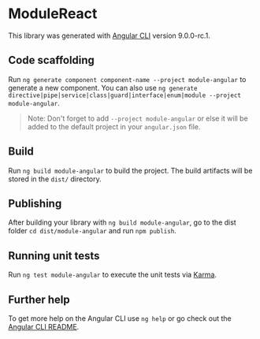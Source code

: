 # ModuleReact

This library was generated with [Angular CLI](https://github.com/angular/angular-cli) version 9.0.0-rc.1.

## Code scaffolding

Run `ng generate component component-name --project module-angular` to generate a new component. You can also use `ng generate directive|pipe|service|class|guard|interface|enum|module --project module-angular`.
> Note: Don't forget to add `--project module-angular` or else it will be added to the default project in your `angular.json` file. 

## Build

Run `ng build module-angular` to build the project. The build artifacts will be stored in the `dist/` directory.

## Publishing

After building your library with `ng build module-angular`, go to the dist folder `cd dist/module-angular` and run `npm publish`.

## Running unit tests

Run `ng test module-angular` to execute the unit tests via [Karma](https://karma-runner.github.io).

## Further help

To get more help on the Angular CLI use `ng help` or go check out the [Angular CLI README](https://github.com/angular/angular-cli/blob/master/README.md).
